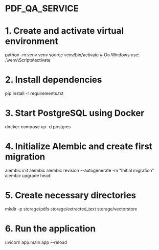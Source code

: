 # PDF_QA_SERVICE

# 1. Create and activate virtual environment
python -m venv venv
source venv/bin/activate  # On Windows use: .\venv\Scripts\activate

# 2. Install dependencies
pip install -r requirements.txt

# 3. Start PostgreSQL using Docker
docker-compose up -d postgres

# 4. Initialize Alembic and create first migration
alembic init alembic
alembic revision --autogenerate -m "Initial migration"
alembic upgrade head

# 5. Create necessary directories
mkdir -p storage/pdfs storage/extracted_text storage/vectorstore

# 6. Run the application
uvicorn app.main:app --reload
